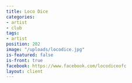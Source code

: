 ```yaml
---
title: Loco Dice
categories:
- artist
- club
tags:
- artist
position: 202
image: "/uploads/locodice.jpg"
is-featured: false
is-front: true
facebook: https://www.facebook.com/locodiceofc
layout: client
---
```



